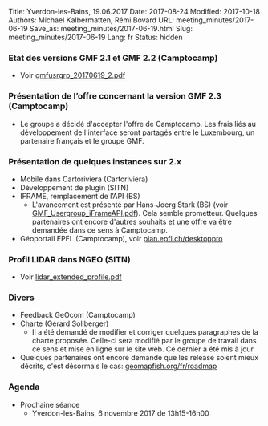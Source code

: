 Title: Yverdon-les-Bains, 19.06.2017
Date: 2017-08-24
Modified: 2017-10-18
Authors: Michael Kalbermatten, Rémi Bovard
URL: meeting_minutes/2017-06-19
Save_as: meeting_minutes/2017-06-19.html
Slug: meeting_minutes/2017-06-19
Lang: fr
Status: hidden

### Etat des versions GMF 2.1 et GMF 2.2 (Camptocamp)

* Voir [gmfusrgrp_20170619_2.pdf]({filename}/documents/meetings/2017-06-19/gmfusrgrp_20170619_2.pdf)

### Présentation de l’offre concernant la version GMF 2.3 (Camptocamp)

* Le groupe a décidé d'accepter l'offre de Camptocamp. Les frais liés au développement de l'interface seront partagés entre le Luxembourg, un partenaire français et le groupe GMF.

### Présentation de quelques instances sur 2.x

* Mobile dans Cartoriviera (Cartoriviera)
* Développement de plugin (SITN)
* IFRAME, remplacement de l’API (BS)
    * L'avancement est présenté par Hans-Joerg Stark (BS) (voir [GMF_Usergroup_iFrameAPI.pdf]({filename}/documents/meetings/2017-06-19/GMF_Usergroup_iFrameAPI.pdf)). Cela semble prometteur. Quelques partenaires ont encore d'autres souhaits et une offre va être demandée dans ce sens à Camptocamp.
* Géoportail EPFL (Camptocamp), voir [plan.epfl.ch/desktoppro](https://plan.epfl.ch/desktoppro/)

### Profil LIDAR dans NGEO (SITN)

* Voir [lidar_extended_profile.pdf]({filename}/documents/meetings/2017-06-19/lidar_extended_profile.pdf)

### Divers

* Feedback GeOcom (Camptocamp)
* Charte (Gérard Sollberger)
    * Il a été demandé de modifier et corriger quelques paragraphes de la charte proposée. Celle-ci sera modifié par le groupe de travail dans ce sens et mise en ligne sur le site web. Ce dernier a été mis à jour.
* Quelques partenaires ont encore demandé que les release soient mieux décrits, c'est désormais le cas: [geomapfish.org/fr/roadmap](http://geomapfish.org/fr/roadmap)

### Agenda

* Prochaine séance
    * Yverdon-les-Bains, 6 novembre 2017 de 13h15-16h00
